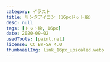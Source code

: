```yaml
---
category: イラスト
title: リンクアイコン (16pxドット絵)
desc: null
tags: [ドット絵, 16px]
date: 2020-09-02
usedTools: [paint.net]
license: CC BY-SA 4.0
thumbnailImg: link_16px_upscaled.webp
---
```


<script>
    import PixelArtOriginalSize from '$lib/components/creations/artworks/PixelArtOriginalSize.svelte';
</script>

<PixelArtOriginalSize filename="link_16px" subjectName="リンクアイコン" />
